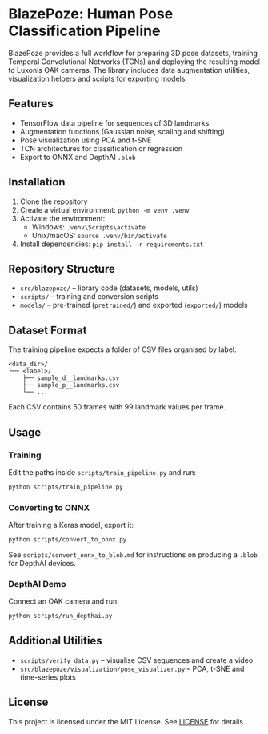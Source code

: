 # BlazePoze: Human Pose Classification Pipeline

BlazePoze provides a full workflow for preparing 3D pose datasets, training Temporal Convolutional Networks (TCNs) and deploying the resulting model to Luxonis OAK cameras. The library includes data augmentation utilities, visualization helpers and scripts for exporting models.

## Features

- TensorFlow data pipeline for sequences of 3D landmarks
- Augmentation functions (Gaussian noise, scaling and shifting)
- Pose visualization using PCA and t-SNE
- TCN architectures for classification or regression
- Export to ONNX and DepthAI `.blob`

## Installation

1. Clone the repository
2. Create a virtual environment: `python -m venv .venv`
3. Activate the environment:
   - Windows: `.venv\Scripts\activate`
   - Unix/macOS: `source .venv/bin/activate`
4. Install dependencies: `pip install -r requirements.txt`

## Repository Structure

- `src/blazepoze/` – library code (datasets, models, utils)
- `scripts/` – training and conversion scripts
- `models/` – pre-trained (`pretrained/`) and exported (`exported/`) models

## Dataset Format

The training pipeline expects a folder of CSV files organised by label:

```
<data_dir>/
└── <label>/
    ├── sample_d__landmarks.csv
    ├── sample_p__landmarks.csv
    └── ...
```

Each CSV contains 50 frames with 99 landmark values per frame.

## Usage

### Training
Edit the paths inside `scripts/train_pipeline.py` and run:

```bash
python scripts/train_pipeline.py
```

### Converting to ONNX
After training a Keras model, export it:

```bash
python scripts/convert_to_onnx.py
```

See `scripts/convert_onnx_to_blob.md` for instructions on producing a `.blob` for DepthAI devices.

### DepthAI Demo
Connect an OAK camera and run:

```bash
python scripts/run_depthai.py
```

## Additional Utilities

- `scripts/verify_data.py` – visualise CSV sequences and create a video
- `src/blazepoze/visualization/pose_visualizer.py` – PCA, t-SNE and time-series plots

## License

This project is licensed under the MIT License. See [LICENSE](LICENSE) for details.

